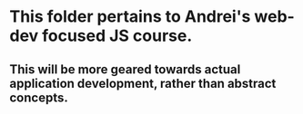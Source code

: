 # This folder pertains to Andrei's web-dev focused JS course.

## This will be more geared towards actual application development, rather than abstract concepts.
